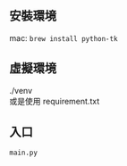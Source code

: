## 安裝環境
mac: `brew install python-tk`<br>

## 虛擬環境
./venv
<br>
或是使用 requirement.txt

## 入口
`main.py`


